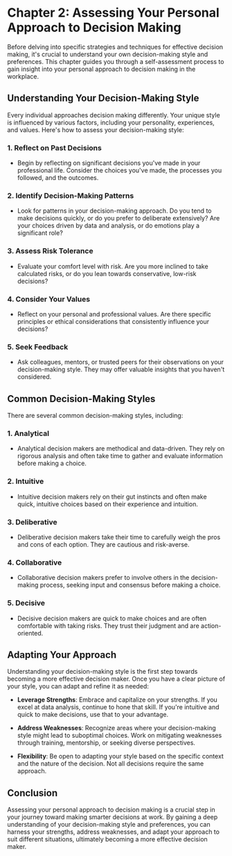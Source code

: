 Chapter 2: Assessing Your Personal Approach to Decision Making
==============================================================

Before delving into specific strategies and techniques for effective decision making, it's crucial to understand your own decision-making style and preferences. This chapter guides you through a self-assessment process to gain insight into your personal approach to decision making in the workplace.

**Understanding Your Decision-Making Style**
--------------------------------------------

Every individual approaches decision making differently. Your unique style is influenced by various factors, including your personality, experiences, and values. Here's how to assess your decision-making style:

### **1. Reflect on Past Decisions**

* Begin by reflecting on significant decisions you've made in your professional life. Consider the choices you've made, the processes you followed, and the outcomes.

### **2. Identify Decision-Making Patterns**

* Look for patterns in your decision-making approach. Do you tend to make decisions quickly, or do you prefer to deliberate extensively? Are your choices driven by data and analysis, or do emotions play a significant role?

### **3. Assess Risk Tolerance**

* Evaluate your comfort level with risk. Are you more inclined to take calculated risks, or do you lean towards conservative, low-risk decisions?

### **4. Consider Your Values**

* Reflect on your personal and professional values. Are there specific principles or ethical considerations that consistently influence your decisions?

### **5. Seek Feedback**

* Ask colleagues, mentors, or trusted peers for their observations on your decision-making style. They may offer valuable insights that you haven't considered.

**Common Decision-Making Styles**
---------------------------------

There are several common decision-making styles, including:

### **1. Analytical**

* Analytical decision makers are methodical and data-driven. They rely on rigorous analysis and often take time to gather and evaluate information before making a choice.

### **2. Intuitive**

* Intuitive decision makers rely on their gut instincts and often make quick, intuitive choices based on their experience and intuition.

### **3. Deliberative**

* Deliberative decision makers take their time to carefully weigh the pros and cons of each option. They are cautious and risk-averse.

### **4. Collaborative**

* Collaborative decision makers prefer to involve others in the decision-making process, seeking input and consensus before making a choice.

### **5. Decisive**

* Decisive decision makers are quick to make choices and are often comfortable with taking risks. They trust their judgment and are action-oriented.

**Adapting Your Approach**
--------------------------

Understanding your decision-making style is the first step towards becoming a more effective decision maker. Once you have a clear picture of your style, you can adapt and refine it as needed:

* **Leverage Strengths**: Embrace and capitalize on your strengths. If you excel at data analysis, continue to hone that skill. If you're intuitive and quick to make decisions, use that to your advantage.

* **Address Weaknesses**: Recognize areas where your decision-making style might lead to suboptimal choices. Work on mitigating weaknesses through training, mentorship, or seeking diverse perspectives.

* **Flexibility**: Be open to adapting your style based on the specific context and the nature of the decision. Not all decisions require the same approach.

**Conclusion**
--------------

Assessing your personal approach to decision making is a crucial step in your journey toward making smarter decisions at work. By gaining a deep understanding of your decision-making style and preferences, you can harness your strengths, address weaknesses, and adapt your approach to suit different situations, ultimately becoming a more effective decision maker.
